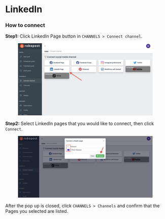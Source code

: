 # LinkedIn

### How to connect

**Step1:** Click LinkedIn Page button in `CHANNELS > Connect channel`.

<figure><img src="../../.gitbook/assets/channel_connect_linkedin.png" alt=""><figcaption></figcaption></figure>

**Step2:** Select LinkedIn pages that you would like to connect, then click `Connect`.

<figure><img src="../../.gitbook/assets/Select LinkedIn Page.png" alt=""><figcaption></figcaption></figure>

After the pop up is closed, click `CHANNELS > Channels` and confirm that the Pages you selected are listed.
